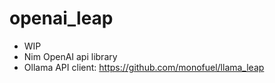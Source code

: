 # openai_leap

- WIP
- Nim OpenAI api library
- Ollama API client: https://github.com/monofuel/llama_leap
